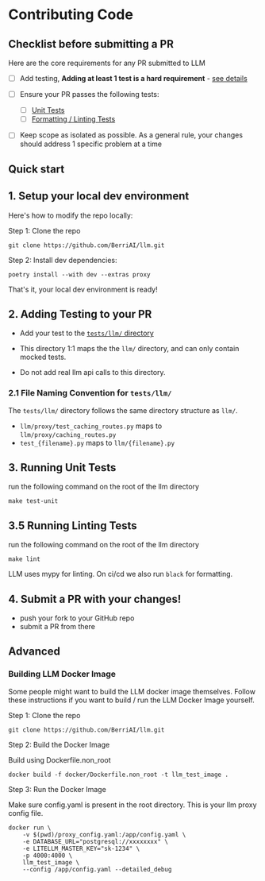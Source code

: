 # Contributing Code

## **Checklist before submitting a PR**

Here are the core requirements for any PR submitted to LLM


- [ ] Add testing, **Adding at least 1 test is a hard requirement** - [see details](#2-adding-testing-to-your-pr)
- [ ] Ensure your PR passes the following tests:
    - [ ] [Unit Tests](#3-running-unit-tests)
    - [ ] [Formatting / Linting Tests](#35-running-linting-tests)
- [ ] Keep scope as isolated as possible. As a general rule, your changes should address 1 specific problem at a time



## Quick start

## 1. Setup your local dev environment


Here's how to modify the repo locally:

Step 1: Clone the repo

```shell
git clone https://github.com/BerriAI/llm.git
```

Step 2: Install dev dependencies:

```shell
poetry install --with dev --extras proxy
```

That's it, your local dev environment is ready!

## 2. Adding Testing to your PR

- Add your test to the [`tests/llm/` directory](https://github.com/BerriAI/llm/tree/main/tests/llm)

- This directory 1:1 maps the the `llm/` directory, and can only contain mocked tests.
- Do not add real llm api calls to this directory.

### 2.1 File Naming Convention for `tests/llm/`

The `tests/llm/` directory follows the same directory structure as `llm/`.

- `llm/proxy/test_caching_routes.py` maps to `llm/proxy/caching_routes.py`
- `test_{filename}.py` maps to `llm/{filename}.py`

## 3. Running Unit Tests

run the following command on the root of the llm directory

```shell
make test-unit
```

## 3.5 Running Linting Tests

run the following command on the root of the llm directory

```shell
make lint
```

LLM uses mypy for linting. On ci/cd we also run `black` for formatting.

## 4. Submit a PR with your changes!

- push your fork to your GitHub repo
- submit a PR from there


## Advanced
### Building LLM Docker Image 

Some people might want to build the LLM docker image themselves. Follow these instructions if you want to build / run the LLM Docker Image yourself.

Step 1: Clone the repo

```shell
git clone https://github.com/BerriAI/llm.git
```

Step 2: Build the Docker Image

Build using Dockerfile.non_root

```shell
docker build -f docker/Dockerfile.non_root -t llm_test_image .
```

Step 3: Run the Docker Image

Make sure config.yaml is present in the root directory. This is your llm proxy config file.

```shell
docker run \
    -v $(pwd)/proxy_config.yaml:/app/config.yaml \
    -e DATABASE_URL="postgresql://xxxxxxxx" \
    -e LITELLM_MASTER_KEY="sk-1234" \
    -p 4000:4000 \
    llm_test_image \
    --config /app/config.yaml --detailed_debug
```
